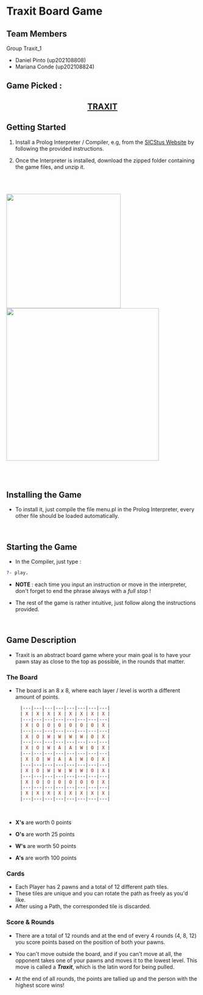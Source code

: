 # Traxit Board Game

## Team Members

Group Traxit_1

- Daniel Pinto (up202108808)
- Mariana Conde (up202108824)

## Game Picked :

##  <p style="text-align: center;">[TRAXIT](https://boardgamegeek.com/boardgame/392652/traxit) </p>


## Getting Started

1. Install a Prolog Interpreter / Compiler, e.g, from the [SICStus Website](https://sicstus.sics.se/download4.html) by following the provided instructions.

2. Once the Interpreter is installed, download the zipped folder containing the game files, and unzip it.
<br>
<br>



<p float="center">
  <img src="https://www.guru99.com/images/3/download-files-from-github-9.png" width="300" />
  <img src="https://allthings.how/content/images/wordpress/2021/08/allthings.how-how-to-unzip-files-in-windows-11-image.png" width="400" />
</p>

<br>
<br>

## Installing the Game

- To install it, just compile the file menu.pl in the Prolog Interpreter, every other file should be loaded automatically.

<br>

## Starting the Game

- In the Compiler, just type :

```prolog
?- play.
```
- **NOTE** : each time you input an instruction or move in the interpreter, don't forget to end the phrase always with a *full stop* !

- The rest of the game is rather intuitive, just follow along the instructions provided.

<br>

## Game Description

- Traxit is an abstract board game where your main goal is to have your pawn stay as close to the top as possible, in the rounds that matter.


### The Board
- The board is an 8 x 8, where each layer / level is worth a different amount of points.



```prolog
     |---|---|---|---|---|---|---|---| 
     | X | X | X | X | X | X | X | X | 
     |---|---|---|---|---|---|---|---| 
     | X | O | O | O | O | O | O | X | 
     |---|---|---|---|---|---|---|---| 
     | X | O | W | W | W | W | O | X | 
     |---|---|---|---|---|---|---|---| 
     | X | O | W | A | A | W | O | X | 
     |---|---|---|---|---|---|---|---| 
     | X | O | W | A | A | W | O | X | 
     |---|---|---|---|---|---|---|---| 
     | X | O | W | W | W | W | O | X | 
     |---|---|---|---|---|---|---|---| 
     | X | O | O | O | O | O | O | X | 
     |---|---|---|---|---|---|---|---| 
     | X | X | X | X | X | X | X | X | 
     |---|---|---|---|---|---|---|---| 
```

<br>

- **X's** are worth 0 points

- **O's** are worth 25 points

- **W's** are worth 50 points

- **A's** are worth 100 points


### Cards

- Each Player has 2 pawns and a total of 12 different path tiles.
- These tiles are unique and you can rotate the path as freely as you'd like.
- After using a Path, the corresponded tile is discarded.

### Score & Rounds 

- There are a total of 12 rounds and at the end of every 4 rounds (4, 8, 12) you score points based on the position of both your pawns.

- You can't move outside the board, and if you can't move at all, the opponent takes one of your pawns and moves it to the lowest level. This move is called a ***Traxit***, which is the latin word for being pulled.

- At the end of all rounds, the points are tallied up and the person with the highest score wins!